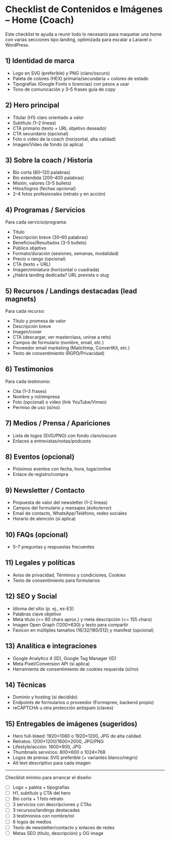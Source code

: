 # Checklist de Contenidos e Imágenes – Home (Coach)

Este checklist te ayuda a reunir todo lo necesario para maquetar una home con varias secciones tipo landing, optimizada para escalar a Laravel o WordPress.

## 1) Identidad de marca
- Logo en SVG (preferible) y PNG (claro/oscuro)
- Paleta de colores (HEX) primaria/secundaria + colores de estado
- Tipografías (Google Fonts o licencias) con pesos a usar
- Tono de comunicación y 3–5 frases guía de copy

## 2) Hero principal
- Titular (H1) claro orientado a valor
- Subtítulo (1–2 líneas)
- CTA primario (texto + URL objetivo deseado)
- CTA secundario (opcional)
- Foto o video de la coach (horizontal, alta calidad)
- Imagen/Video de fondo (si aplica)

## 3) Sobre la coach / Historia
- Bio corta (80–120 palabras)
- Bio extendida (200–400 palabras)
- Misión, valores (3–5 bullets)
- Hitos/logros (fechas opcional)
- 2–4 fotos profesionales (retrato y en acción)

## 4) Programas / Servicios
Para cada servicio/programa:
- Título
- Descripción breve (30–60 palabras)
- Beneficios/Resultados (3–5 bullets)
- Público objetivo
- Formato/duración (sesiones, semanas, modalidad)
- Precio o rango (opcional)
- CTA (texto + URL)
- Imagen/miniatura (horizontal o cuadrada)
- ¿Habrá landing dedicada? URL prevista o slug

## 5) Recursos / Landings destacadas (lead magnets)
Para cada recurso:
- Título y promesa de valor
- Descripción breve
- Imagen/cover
- CTA (descargar, ver masterclass, unirse a reto)
- Campos de formulario (nombre, email, etc.)
- Proveedor email marketing (Mailchimp, ConvertKit, etc.)
- Texto de consentimiento (RGPD/Privacidad)

## 6) Testimonios
Para cada testimonio:
- Cita (1–3 frases)
- Nombre y rol/empresa
- Foto (opcional) o video (link YouTube/Vimeo)
- Permiso de uso (sí/no)

## 7) Medios / Prensa / Apariciones
- Lista de logos (SVG/PNG) con fondo claro/oscuro
- Enlaces a entrevistas/notas/podcasts

## 8) Eventos (opcional)
- Próximos eventos con fecha, hora, lugar/online
- Enlace de registro/compra

## 9) Newsletter / Contacto
- Propuesta de valor del newsletter (1–2 líneas)
- Campos del formulario y mensajes (éxito/error)
- Email de contacto, WhatsApp/Teléfono, redes sociales
- Horario de atención (si aplica)

## 10) FAQs (opcional)
- 5–7 preguntas y respuestas frecuentes

## 11) Legales y políticas
- Aviso de privacidad, Términos y condiciones, Cookies
- Texto de consentimiento para formularios

## 12) SEO y Social
- Idioma del sitio (p. ej., es-ES)
- Palabras clave objetivo
- Meta título (<= 60 chars aprox.) y meta descripción (<= 155 chars)
- Imagen Open Graph (1200×630) y texto para compartir
- Favicon en múltiples tamaños (16/32/180/512) y manifest (opcional)

## 13) Analítica e integraciones
- Google Analytics 4 (ID), Google Tag Manager (ID)
- Meta Pixel/Conversion API (si aplica)
- Herramienta de consentimiento de cookies requerida (sí/no)

## 14) Técnicas
- Dominio y hosting (si decidido)
- Endpoints de formularios o proveedor (Formspree, backend propio)
- reCAPTCHA u otra protección antispam (claves)

## 15) Entregables de imágenes (sugeridos)
- Hero full-bleed: 1920×1080 o 1920×1200, JPG de alta calidad
- Retratos: 1200×1200/1600×2000, JPG/PNG
- Lifestyle/acción: 1600×900, JPG
- Thumbnails servicios: 800×600 o 1024×768
- Logos de prensa: SVG preferible (+ variantes blanco/negro)
- Alt text descriptivo para cada imagen

---

Checklist mínimo para arrancar el diseño:
- [ ] Logo + paleta + tipografías
- [ ] H1, subtítulo y CTA del hero
- [ ] Bio corta + 1 foto retrato
- [ ] 3 servicios con descripciones y CTAs
- [ ] 3 recursos/landings destacadas
- [ ] 3 testimonios con nombre/rol
- [ ] 6 logos de medios
- [ ] Texto de newsletter/contacto y enlaces de redes
- [ ] Metas SEO (título, descripción) y OG image
